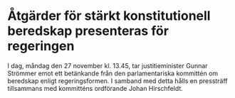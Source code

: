 # Åtgärder för stärkt konstitutionell beredskap presenteras för regeringen

I dag, måndag den 27 november kl. 13.45, tar justitieminister Gunnar Strömmer emot ett betänkande från den parlamentariska kommittén om beredskap enligt regeringsformen. I samband med detta hålls en pressträff tillsammans med kommitténs ordförande Johan Hirschfeldt.
